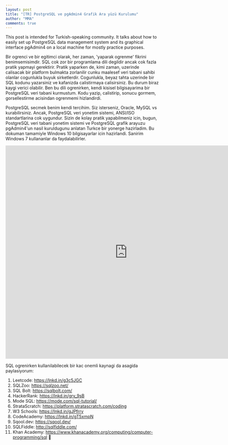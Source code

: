 ```yaml
---
layout: post
title: "[TR] PostgreSQL ve pgAdmin4 Grafik Ara yüzü Kurulumu"
author: "MMA"
comments: true
---
```


This post is intended for Turkish-speaking community. It talks about how to easily set up PostgreSQL data management system and its graphical interface pgAdmin4 on a local machine for mostly practice purposes.

Bir ogrenci ve bir egitimci olarak, her zaman, 'yaparak ogrenme' fikrini benimsemisimdir. SQL cok zor bir programlama dili degildir ancak cok fazla pratik yapmayi gerektirir. Pratik yaparken de, kimi zaman, uzerinde calisacak bir platform bulmakta zorlanilir cunku maalesef veri tabani sahibi olanlar cogunlukla buyuk sirketlerdir. Cogunlukla, beyaz tahta uzerinde bir SQL kodunu yazarsiniz ve kafanizda calistirmaya calisirsiniz. Bu durum biraz kaygi verici olabilir. Ben bu dili ogrenirken, kendi kisisel bilgisayarima bir PostgreSQL veri tabani kurmustum. Kodu yazip, calistirip, sonucu gormem, gorsellestirme acisindan ogrenmemi hizlandirdi. 

PostgreSQL secmek benim kendi tercihim. Siz isterseniz, Oracle, MySQL vs kurabilirsiniz. Ancak, PostgreSQL veri yonetim sistemi, ANSI/ISO standartlarina cok uygundur. Sizin de kolay pratik yapabilmeniz icin, bugun, PostgreSQL veri tabani yonetim sistemi ve PostgreSQL grafik arayuzu pgAdmin4'un nasil kuruldugunu anlatan Turkce bir yonerge hazirladim. Bu dokuman tamamiyle Windows 10 bilgisayarlar icin hazirlandi. Sanirim Windows 7 kullananlar da faydalabilirler.

<embed src="https://mmuratarat.github.io/files/PostgreSQL_pgAdmin4_Setup.pdf" width="800" height="700" frameborder="0" allowfullscreen>

SQL ogrenirken kullanilabilecek bir kac onemli kaynagi da asagida paylasiyorum:

1. Leetcode: https://lnkd.in/g3c5JGC
2. SQLZoo: https://sqlzoo.net/
3. SQL Bolt: https://sqlbolt.com/
4. HackerRank: https://lnkd.in/grv_9sB
5. Mode SQL: https://mode.com/sql-tutorial/
6. StrataScratch: https://platform.stratascratch.com/coding
7. W3 Schools: https://lnkd.in/gJPfrrv
8. CodeAcademy: https://lnkd.in/gT5xmpN
9. Sqool.dev: https://sqool.dev/ 
10. SQLFiddle: http://sqlfiddle.com/ 
11. Khan Academy: https://www.khanacademy.org/computing/computer-programming/sql 
